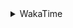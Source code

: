 <details>
 <summary>WakaTime</summary>

<!--START_SECTION:waka-->
![Profile Views](http://img.shields.io/badge/Profile%20Views-2-blue)

**🐱 My GitHub Data** 

> 🏆 507 Contributions in the Year 2021
 > 
> 📦 249.3 kB Used in GitHub's Storage 
 > 
> 🚫 Not Opted to Hire
 > 
> 📜 52 Public Repositories 
 > 
> 🔑 1 Private Repository 
 > 
**I'm an Early 🐤** 

```text
🌞 Morning    51 commits     ███░░░░░░░░░░░░░░░░░░░░░░   14.91% 
🌆 Daytime    142 commits    ██████████░░░░░░░░░░░░░░░   41.52% 
🌃 Evening    127 commits    █████████░░░░░░░░░░░░░░░░   37.13% 
🌙 Night      22 commits     █░░░░░░░░░░░░░░░░░░░░░░░░   6.43%

```
📅 **I'm Most Productive on Thursday** 

```text
Monday       54 commits     ████░░░░░░░░░░░░░░░░░░░░░   15.79% 
Tuesday      48 commits     ███░░░░░░░░░░░░░░░░░░░░░░   14.04% 
Wednesday    50 commits     ███░░░░░░░░░░░░░░░░░░░░░░   14.62% 
Thursday     63 commits     ████░░░░░░░░░░░░░░░░░░░░░   18.42% 
Friday       47 commits     ███░░░░░░░░░░░░░░░░░░░░░░   13.74% 
Saturday     42 commits     ███░░░░░░░░░░░░░░░░░░░░░░   12.28% 
Sunday       38 commits     ██░░░░░░░░░░░░░░░░░░░░░░░   11.11%

```


📊 **This Week I Spent My Time On** 

```text
⌚︎ Time Zone: Asia/Shanghai

💬 Programming Languages: 
Go                       8 hrs 34 mins       ████████████░░░░░░░░░░░░░   50.2% 
Other                    4 hrs 47 mins       ███████░░░░░░░░░░░░░░░░░░   28.07% 
JavaScript               1 hr 18 mins        ██░░░░░░░░░░░░░░░░░░░░░░░   7.68% 
Markdown                 1 hr 15 mins        █░░░░░░░░░░░░░░░░░░░░░░░░   7.34% 
YAML                     31 mins             ░░░░░░░░░░░░░░░░░░░░░░░░░   3.08%

🔥 Editors: 
VS Code                  17 hrs 1 min        █████████████████████████   99.67% 
IntelliJ                 3 mins              ░░░░░░░░░░░░░░░░░░░░░░░░░   0.33%

🐱‍💻 Projects: 
matcloud                 6 hrs 13 mins       █████████░░░░░░░░░░░░░░░░   36.46% 
mcts                     5 hrs 26 mins       ████████░░░░░░░░░░░░░░░░░   31.88% 
leetcode-go              1 hr 52 mins        ██░░░░░░░░░░░░░░░░░░░░░░░   10.98% 
leetcode                 1 hr 18 mins        ██░░░░░░░░░░░░░░░░░░░░░░░   7.64% 
overlay2                 58 mins             █░░░░░░░░░░░░░░░░░░░░░░░░   5.75%

💻 Operating System: 
Linux                    9 hrs 41 mins       ██████████████░░░░░░░░░░░   56.71% 
Windows                  7 hrs 23 mins       ██████████░░░░░░░░░░░░░░░   43.29%

```

**I Mostly Code in Go** 

```text
Go                       16 repos            ███████████░░░░░░░░░░░░░░   47.06% 
Java                     9 repos             ██████░░░░░░░░░░░░░░░░░░░   26.47% 
Python                   2 repos             █░░░░░░░░░░░░░░░░░░░░░░░░   5.88% 
Vue                      2 repos             █░░░░░░░░░░░░░░░░░░░░░░░░   5.88% 
C#                       1 repo              ░░░░░░░░░░░░░░░░░░░░░░░░░   2.94%

```


**Timeline**

![Chart not found](https://raw.githubusercontent.com/MaoLongLong/MaoLongLong/main/charts/bar_graph.png) 


 Last Updated on 23/10/2021
<!--END_SECTION:waka-->

</details>
